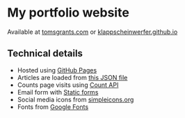 # My portfolio website
Available at [tomsgrants.com](https://tomsgrants.com/) or [klappscheinwerfer.github.io](https://klappscheinwerfer.github.io/)

## Technical details
* Hosted using [GitHub Pages](https://pages.github.com/)
* Articles are loaded from [this JSON file](https://github.com/klappscheinwerfer/klappscheinwerfer.github.io/blob/main/projects.json)
* Counts page visits using [Count API](https://countapi.xyz/)
* Email form with [Static forms](https://www.staticforms.xyz/)
* Social media icons from [simpleicons.org](https://simpleicons.org/)
* Fonts from [Google Fonts](https://fonts.google.com/)